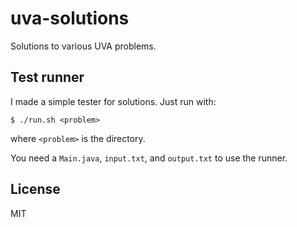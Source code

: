 uva-solutions
=============

Solutions to various UVA problems.

## Test runner

I made a simple tester for solutions. Just run with:

```
$ ./run.sh <problem>
```

where `<problem>` is the directory.

You need a `Main.java`, `input.txt`, and `output.txt` to use the runner.

## License

MIT
